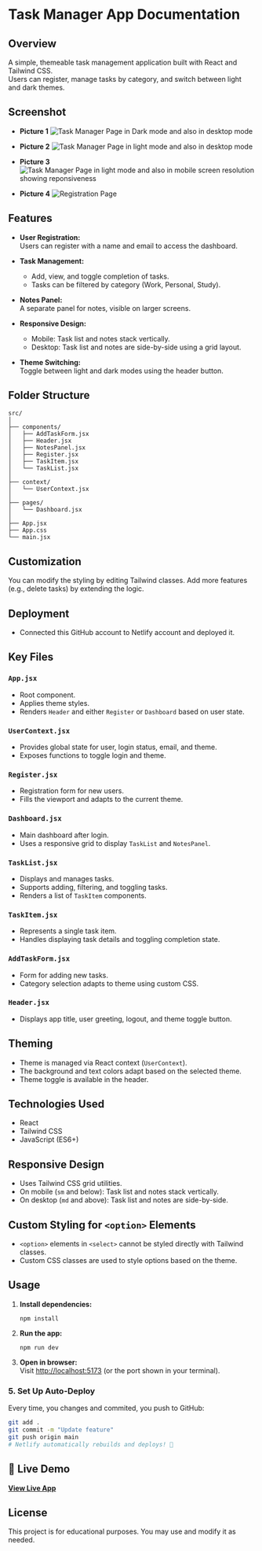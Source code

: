 # Task Manager App Documentation

## Overview
A simple, themeable task management application built with React and Tailwind CSS.  
Users can register, manage tasks by category, and switch between light and dark themes.

## Screenshot
- **Picture 1**
![Task Manager Page in Dark mode and also in desktop mode](images/1.png)

- **Picture 2**
![Task Manager Page in light mode and also in desktop mode](images/2.png)

- **Picture 3**
![Task Manager Page in light mode and also in mobile screen resolution showing reponsiveness](images/3.png)

- **Picture 4**
![Registration Page](images/4.png)

## Features
- **User Registration:**  
  Users can register with a name and email to access the dashboard.

- **Task Management:**  
  - Add, view, and toggle completion of tasks.
  - Tasks can be filtered by category (Work, Personal, Study).

- **Notes Panel:**  
  A separate panel for notes, visible on larger screens.

- **Responsive Design:**  
  - Mobile: Task list and notes stack vertically.
  - Desktop: Task list and notes are side-by-side using a grid layout.

- **Theme Switching:**  
  Toggle between light and dark modes using the header button.

## Folder Structure

```
src/
│
├── components/
│   ├── AddTaskForm.jsx
│   ├── Header.jsx
│   ├── NotesPanel.jsx
│   ├── Register.jsx
│   ├── TaskItem.jsx
│   └── TaskList.jsx
│
├── context/
│   └── UserContext.jsx
│
├── pages/
│   └── Dashboard.jsx
│
├── App.jsx
├── App.css
└── main.jsx
```

## Customization
You can modify the styling by editing Tailwind classes.
Add more features (e.g., delete tasks) by extending the logic.

## Deployment
- Connected this GitHub account to Netlify account and deployed it.

## Key Files

### `App.jsx`
- Root component.
- Applies theme styles.
- Renders `Header` and either `Register` or `Dashboard` based on user state.

### `UserContext.jsx`
- Provides global state for user, login status, email, and theme.
- Exposes functions to toggle login and theme.

### `Register.jsx`
- Registration form for new users.
- Fills the viewport and adapts to the current theme.

### `Dashboard.jsx`
- Main dashboard after login.
- Uses a responsive grid to display `TaskList` and `NotesPanel`.

### `TaskList.jsx`
- Displays and manages tasks.
- Supports adding, filtering, and toggling tasks.
- Renders a list of `TaskItem` components.

### `TaskItem.jsx`
- Represents a single task item.
- Handles displaying task details and toggling completion state.

### `AddTaskForm.jsx`
- Form for adding new tasks.
- Category selection adapts to theme using custom CSS.

### `Header.jsx`
- Displays app title, user greeting, logout, and theme toggle button.

## Theming
- Theme is managed via React context (`UserContext`).
- The background and text colors adapt based on the selected theme.
- Theme toggle is available in the header.

## Technologies Used
- React
- Tailwind CSS
- JavaScript (ES6+)

## Responsive Design
- Uses Tailwind CSS grid utilities.
- On mobile (`sm` and below): Task list and notes stack vertically.
- On desktop (`md` and above): Task list and notes are side-by-side.

## Custom Styling for `<option>` Elements
- `<option>` elements in `<select>` cannot be styled directly with Tailwind classes.
- Custom CSS classes are used to style options based on the theme.

## Usage
1. **Install dependencies:**
   ```
   npm install
   ```

2. **Run the app:**
   ```
   npm run dev
   ```

3. **Open in browser:**  
   Visit [http://localhost:5173](http://localhost:5173) (or the port shown in your terminal).

### 5. **Set Up Auto-Deploy**
Every time, you changes and commited, you push to GitHub:
```bash
git add .
git commit -m "Update feature"
git push origin main
# Netlify automatically rebuilds and deploys! 🎉
```

## 🚀 Live Demo
**[View Live App](https://thetaskmanagerr.netlify.app/)**

## License
This project is for educational purposes. You may use and modify it as needed.
